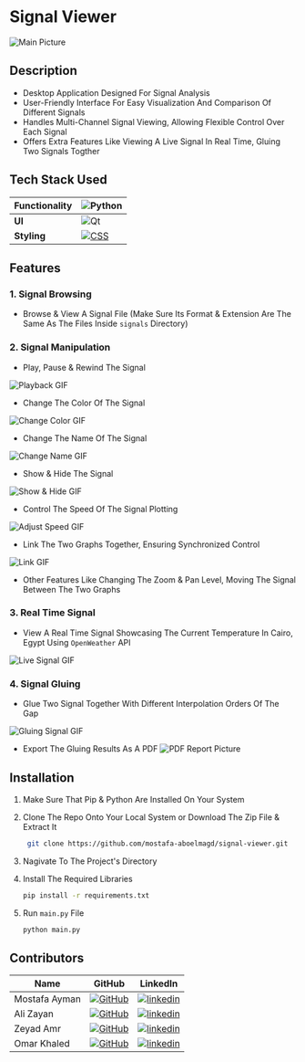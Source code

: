 # Signal Viewer
![Main Picture](screenshots/home.png)


## Description

- Desktop Application Designed For Signal Analysis
- User-Friendly Interface For Easy Visualization And Comparison Of Different Signals
- Handles Multi-Channel Signal Viewing, Allowing Flexible Control Over Each Signal
- Offers Extra Features Like Viewing A Live Signal In Real Time, Gluing Two Signals Togther

## Tech Stack Used

|**Functionality** | ![Python](https://img.shields.io/badge/python-3670A0?style=for-the-badge&logo=python&logoColor=ffdd54)|
|--- | --- |
|**UI** | ![Qt](https://img.shields.io/badge/Qt-%23217346.svg?style=for-the-badge&logo=Qt&logoColor=white)|
|**Styling** | [![CSS](https://img.shields.io/badge/CSS-1572B6?logo=css3&logoColor=fff)](#)|

## Features
### 1. Signal Browsing

- Browse & View A Signal File (Make Sure Its Format & Extension Are The Same As The Files Inside `signals` Directory)

### 2. Signal Manipulation
   
- Play, Pause & Rewind The Signal

![Playback GIF](screenshots/playback.gif)
&nbsp;
- Change The Color Of The Signal
  
![Change Color GIF](screenshots/color.gif)
&nbsp;
- Change The Name Of The Signal
   
![Change Name GIF](screenshots/name.gif)
&nbsp;
- Show & Hide The Signal

![Show & Hide GIF](screenshots/visibility.gif)
&nbsp;
- Control The Speed Of The Signal Plotting
   
![Adjust Speed GIF](screenshots/speed.gif)
&nbsp;
- Link The Two Graphs Together, Ensuring Synchronized Control
   
![Link GIF](screenshots/link.gif)
- Other Features Like Changing The Zoom & Pan Level, Moving The Signal Between The Two Graphs

### 3. Real Time Signal
- View A Real Time Signal Showcasing The Current Temperature In Cairo, Egypt Using `OpenWeather` API

![Live Signal GIF](screenshots/live.gif)
### 4. Signal Gluing

- Glue Two Signal Together With Different Interpolation Orders Of The Gap
  
![Gluing Signal GIF](screenshots/glue.gif)

- Export The Gluing Results As A PDF
![PDF Report Picture](screenshots/report.png)

## Installation

1. Make Sure That Pip & Python Are Installed On Your System

2. Clone The Repo Onto Your Local System or Download The Zip File & Extract It
   ```bash
    git clone https://github.com/mostafa-aboelmagd/signal-viewer.git
    ```

3. Nagivate To The Project's Directory 
   
4. Install The Required Libraries
    ```bash
    pip install -r requirements.txt
    ```

5. Run `main.py` File
    ```bash
    python main.py
    ```

## Contributors

| Name | GitHub | LinkedIn |
| ---- | ------ | -------- |
| Mostafa Ayman | [![GitHub](https://img.shields.io/badge/GitHub-%23121011.svg?logo=github&logoColor=white)](https://github.com/mostafa-aboelmagd) | [![linkedin](https://img.shields.io/badge/linkedin-0A66C2?style=for-the-badge&logo=linkedin&logoColor=white)](https://www.linkedin.com/in/mostafa--aboelmagd/) |
| Ali Zayan | [![GitHub](https://img.shields.io/badge/GitHub-%23121011.svg?logo=github&logoColor=white)](https://github.com/alizayan684) | [![linkedin](https://img.shields.io/badge/linkedin-0A66C2?style=for-the-badge&logo=linkedin&logoColor=white)](https://www.linkedin.com/in/%D8%B9%D9%84%D9%8A-%D8%B2%D9%8A%D8%A7%D9%86-%F0%9F%94%BB%F0%9F%87%B5%F0%9F%87%B8-b98239264/) |
| Zeyad Amr | [![GitHub](https://img.shields.io/badge/GitHub-%23121011.svg?logo=github&logoColor=white)](https://github.com/Zisco2002)| [![linkedin](https://img.shields.io/badge/linkedin-0A66C2?style=for-the-badge&logo=linkedin&logoColor=white)](https://www.linkedin.com/in/zeyad-amr-3506b225b/) |
| Omar Khaled | [![GitHub](https://img.shields.io/badge/GitHub-%23121011.svg?logo=github&logoColor=white)](#)| [![linkedin](https://img.shields.io/badge/linkedin-0A66C2?style=for-the-badge&logo=linkedin&logoColor=white)](https://www.linkedin.com/in/omar-khaled-064b7930a/) |
